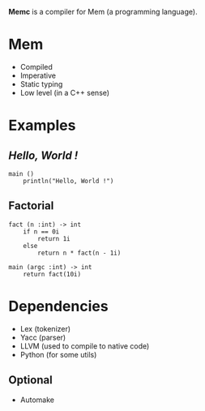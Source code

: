 **Memc** is a compiler for Mem (a programming language).


# Mem

* Compiled
* Imperative
* Static typing
* Low level (in a C++ sense)

# Examples
## *Hello, World !*
    main ()
        println("Hello, World !")

## Factorial
    fact (n :int) -> int
        if n == 0i
            return 1i
        else
            return n * fact(n - 1i)
    
    main (argc :int) -> int
        return fact(10i)


# Dependencies

* Lex (tokenizer)
* Yacc (parser)
* LLVM (used to compile to native code)
* Python (for some utils)

## Optional
* Automake
